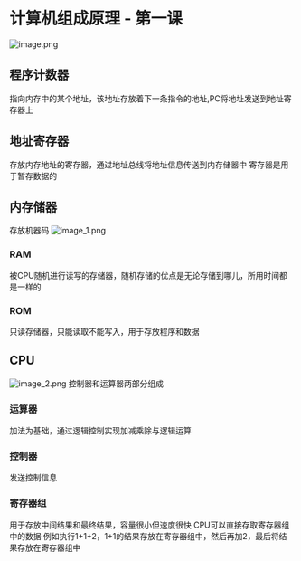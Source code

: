 # 计算机组成原理 - 第一课

![image.png](../SESSION1/image.png)

## 程序计数器

指向内存中的某个地址，该地址存放着下一条指令的地址,PC将地址发送到地址寄存器上

## 地址寄存器

存放内存地址的寄存器，通过地址总线将地址信息传送到内存储器中
寄存器是用于暂存数据的

## 内存储器

存放机器码
![image_1.png](../SESSION1/image_1.png)

### RAM

被CPU随机进行读写的存储器，随机存储的优点是无论存储到哪儿，所用时间都是一样的

### ROM

只读存储器，只能读取不能写入，用于存放程序和数据

## CPU

![image_2.png](../SESSION1/image_2.png)
控制器和运算器两部分组成

### 运算器

加法为基础，通过逻辑控制实现加减乘除与逻辑运算

### 控制器

发送控制信息

### 寄存器组

用于存放中间结果和最终结果，容量很小但速度很快
CPU可以直接存取寄存器组中的数据
例如执行1+1+2，1+1的结果存放在寄存器组中，然后再加2，最后将结果存放在寄存器组中
